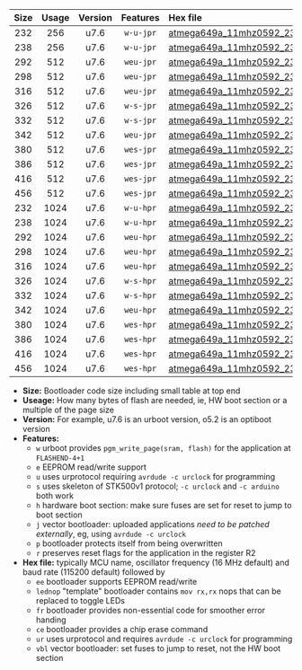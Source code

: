|Size|Usage|Version|Features|Hex file|
|:-:|:-:|:-:|:-:|:--|
|232|256|u7.6|`w-u-jpr`|[atmega649a_11mhz0592_230400bps_ur_vbl.hex](https://raw.githubusercontent.com/stefanrueger/urboot/main//atmega649a_11mhz0592_230400bps_ur_vbl.hex)|
|238|256|u7.6|`w-u-jpr`|[atmega649a_11mhz0592_230400bps_lednop_ur_vbl.hex](https://raw.githubusercontent.com/stefanrueger/urboot/main//atmega649a_11mhz0592_230400bps_lednop_ur_vbl.hex)|
|292|512|u7.6|`weu-jpr`|[atmega649a_11mhz0592_230400bps_ee_ur_vbl.hex](https://raw.githubusercontent.com/stefanrueger/urboot/main//atmega649a_11mhz0592_230400bps_ee_ur_vbl.hex)|
|298|512|u7.6|`weu-jpr`|[atmega649a_11mhz0592_230400bps_ee_lednop_ur_vbl.hex](https://raw.githubusercontent.com/stefanrueger/urboot/main//atmega649a_11mhz0592_230400bps_ee_lednop_ur_vbl.hex)|
|316|512|u7.6|`weu-jpr`|[atmega649a_11mhz0592_230400bps_ee_lednop_fr_ur_vbl.hex](https://raw.githubusercontent.com/stefanrueger/urboot/main//atmega649a_11mhz0592_230400bps_ee_lednop_fr_ur_vbl.hex)|
|326|512|u7.6|`w-s-jpr`|[atmega649a_11mhz0592_230400bps_vbl.hex](https://raw.githubusercontent.com/stefanrueger/urboot/main//atmega649a_11mhz0592_230400bps_vbl.hex)|
|332|512|u7.6|`w-s-jpr`|[atmega649a_11mhz0592_230400bps_lednop_vbl.hex](https://raw.githubusercontent.com/stefanrueger/urboot/main//atmega649a_11mhz0592_230400bps_lednop_vbl.hex)|
|342|512|u7.6|`weu-jpr`|[atmega649a_11mhz0592_230400bps_ee_lednop_fr_ce_ur_vbl.hex](https://raw.githubusercontent.com/stefanrueger/urboot/main//atmega649a_11mhz0592_230400bps_ee_lednop_fr_ce_ur_vbl.hex)|
|380|512|u7.6|`wes-jpr`|[atmega649a_11mhz0592_230400bps_ee_vbl.hex](https://raw.githubusercontent.com/stefanrueger/urboot/main//atmega649a_11mhz0592_230400bps_ee_vbl.hex)|
|386|512|u7.6|`wes-jpr`|[atmega649a_11mhz0592_230400bps_ee_lednop_vbl.hex](https://raw.githubusercontent.com/stefanrueger/urboot/main//atmega649a_11mhz0592_230400bps_ee_lednop_vbl.hex)|
|416|512|u7.6|`wes-jpr`|[atmega649a_11mhz0592_230400bps_ee_lednop_fr_vbl.hex](https://raw.githubusercontent.com/stefanrueger/urboot/main//atmega649a_11mhz0592_230400bps_ee_lednop_fr_vbl.hex)|
|456|512|u7.6|`wes-jpr`|[atmega649a_11mhz0592_230400bps_ee_lednop_fr_ce_vbl.hex](https://raw.githubusercontent.com/stefanrueger/urboot/main//atmega649a_11mhz0592_230400bps_ee_lednop_fr_ce_vbl.hex)|
|232|1024|u7.6|`w-u-hpr`|[atmega649a_11mhz0592_230400bps_ur.hex](https://raw.githubusercontent.com/stefanrueger/urboot/main//atmega649a_11mhz0592_230400bps_ur.hex)|
|238|1024|u7.6|`w-u-hpr`|[atmega649a_11mhz0592_230400bps_lednop_ur.hex](https://raw.githubusercontent.com/stefanrueger/urboot/main//atmega649a_11mhz0592_230400bps_lednop_ur.hex)|
|292|1024|u7.6|`weu-hpr`|[atmega649a_11mhz0592_230400bps_ee_ur.hex](https://raw.githubusercontent.com/stefanrueger/urboot/main//atmega649a_11mhz0592_230400bps_ee_ur.hex)|
|298|1024|u7.6|`weu-hpr`|[atmega649a_11mhz0592_230400bps_ee_lednop_ur.hex](https://raw.githubusercontent.com/stefanrueger/urboot/main//atmega649a_11mhz0592_230400bps_ee_lednop_ur.hex)|
|316|1024|u7.6|`weu-hpr`|[atmega649a_11mhz0592_230400bps_ee_lednop_fr_ur.hex](https://raw.githubusercontent.com/stefanrueger/urboot/main//atmega649a_11mhz0592_230400bps_ee_lednop_fr_ur.hex)|
|326|1024|u7.6|`w-s-hpr`|[atmega649a_11mhz0592_230400bps.hex](https://raw.githubusercontent.com/stefanrueger/urboot/main//atmega649a_11mhz0592_230400bps.hex)|
|332|1024|u7.6|`w-s-hpr`|[atmega649a_11mhz0592_230400bps_lednop.hex](https://raw.githubusercontent.com/stefanrueger/urboot/main//atmega649a_11mhz0592_230400bps_lednop.hex)|
|342|1024|u7.6|`weu-hpr`|[atmega649a_11mhz0592_230400bps_ee_lednop_fr_ce_ur.hex](https://raw.githubusercontent.com/stefanrueger/urboot/main//atmega649a_11mhz0592_230400bps_ee_lednop_fr_ce_ur.hex)|
|380|1024|u7.6|`wes-hpr`|[atmega649a_11mhz0592_230400bps_ee.hex](https://raw.githubusercontent.com/stefanrueger/urboot/main//atmega649a_11mhz0592_230400bps_ee.hex)|
|386|1024|u7.6|`wes-hpr`|[atmega649a_11mhz0592_230400bps_ee_lednop.hex](https://raw.githubusercontent.com/stefanrueger/urboot/main//atmega649a_11mhz0592_230400bps_ee_lednop.hex)|
|416|1024|u7.6|`wes-hpr`|[atmega649a_11mhz0592_230400bps_ee_lednop_fr.hex](https://raw.githubusercontent.com/stefanrueger/urboot/main//atmega649a_11mhz0592_230400bps_ee_lednop_fr.hex)|
|456|1024|u7.6|`wes-hpr`|[atmega649a_11mhz0592_230400bps_ee_lednop_fr_ce.hex](https://raw.githubusercontent.com/stefanrueger/urboot/main//atmega649a_11mhz0592_230400bps_ee_lednop_fr_ce.hex)|

- **Size:** Bootloader code size including small table at top end
- **Useage:** How many bytes of flash are needed, ie, HW boot section or a multiple of the page size
- **Version:** For example, u7.6 is an urboot version, o5.2 is an optiboot version
- **Features:**
  + `w` urboot provides `pgm_write_page(sram, flash)` for the application at `FLASHEND-4+1`
  + `e` EEPROM read/write support
  + `u` uses urprotocol requiring `avrdude -c urclock` for programming
  + `s` uses skeleton of STK500v1 protocol; `-c urclock` and `-c arduino` both work
  + `h` hardware boot section: make sure fuses are set for reset to jump to boot section
  + `j` vector bootloader: uploaded applications *need to be patched externally*, eg, using `avrdude -c urclock`
  + `p` bootloader protects itself from being overwritten
  + `r` preserves reset flags for the application in the register R2
- **Hex file:** typically MCU name, oscillator frequency (16 MHz default) and baud rate (115200 default) followed by
  + `ee` bootloader supports EEPROM read/write
  + `lednop` "template" bootloader contains `mov rx,rx` nops that can be replaced to toggle LEDs
  + `fr` bootloader provides non-essential code for smoother error handing
  + `ce` bootloader provides a chip erase command
  + `ur` uses urprotocol and requires `avrdude -c urclock` for programming
  + `vbl` vector bootloader: set fuses to jump to reset, not the HW boot section
